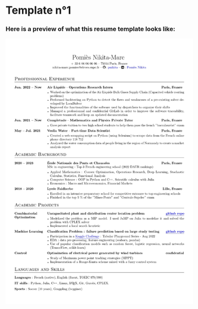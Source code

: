 # Template n°1

### Here is a preview of what this resume template looks like:

![resume](./resumes/resume1.jpg)
